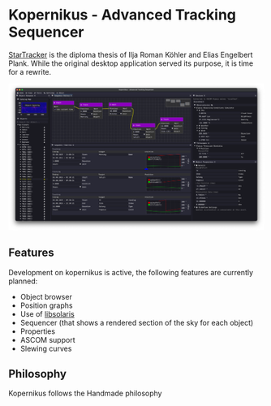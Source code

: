 # Kopernikus - Advanced Tracking Sequencer

[StarTracker](https://github.com/koepla/StarTracker) is the diploma thesis of Ilja Roman Köhler and Elias Engelbert
Plank. While the original desktop application
served its purpose, it is time for a rewrite.

![preview](doc/preview.png)

## Features

Development on kopernikus is active, the following features are currently planned:

- Object browser
- Position graphs
- Use of [libsolaris](https://github.com/koepla/solaris)
- Sequencer (that shows a rendered section of the sky for each object)
- Properties
- ASCOM support
- Slewing curves

## Philosophy

Kopernikus follows the Handmade philosophy
